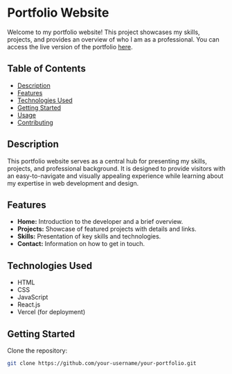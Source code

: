 # Portfolio Website

Welcome to my portfolio website! This project showcases my skills, projects, and provides an overview of who I am as a professional. You can access the live version of the portfolio [here](https://portfolio-two-tawny-68.vercel.app/).

## Table of Contents

- [Description](#description)
- [Features](#features)
- [Technologies Used](#technologies-used)
- [Getting Started](#getting-started)
- [Usage](#usage)
- [Contributing](#contributing)

## Description

This portfolio website serves as a central hub for presenting my skills, projects, and professional background. It is designed to provide visitors with an easy-to-navigate and visually appealing experience while learning about my expertise in web development and design.

## Features

- **Home:** Introduction to the developer and a brief overview.
- **Projects:** Showcase of featured projects with details and links.
- **Skills:** Presentation of key skills and technologies.
- **Contact:** Information on how to get in touch.

## Technologies Used

- HTML
- CSS
- JavaScript
- React.js
- Vercel (for deployment)

## Getting Started

Clone the repository:

```bash
git clone https://github.com/your-username/your-portfolio.git
